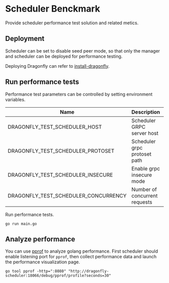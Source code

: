 # Scheduler Benckmark

Provide scheduler performance test solution and related metics.

## Deployment

Scheduler can be set to disable seed peer mode,
so that only the manager and scheduler can be deployed for performance testing.

Deploying Dragonfly can refer to [install-dragonfly](https://d7y.io/docs/setup/install/source).

## Run performance tests

Performance test parameters can be controlled by setting environment variables.

| Name                                 | Description                   | Default          |
| ------------------------------------ | ----------------------------- | ---------------- |
| DRAGONFLY_TEST_SCHEDULER_HOST        | Scheduler GRPC server host    | `localhost:8002` |
| DRAGONFLY_TEST_SCHEDULER_PROTOSET    | Scheduler grpc protoset path  | `../bundle.pb`   |
| DRAGONFLY_TEST_SCHEDULER_INSECURE    | Enable grpc insecure mode     | false            |
| DRAGONFLY_TEST_SCHEDULER_CONCURRENCY | Number of concurrent requests | 100              |

Run performance tests.

```shell
go run main.go
```

## Analyze performance

You can use [pprof](https://go.dev/blog/pprof) to analyze golang performance.
First scheduler should enable listening port for `pprof`,
then collect performance data and launch the performance visualization page.

```shell
go tool pprof -http=":8080" "http://dragonfly-scheduler:18066/debug/pprof/profile?seconds=30"
```
